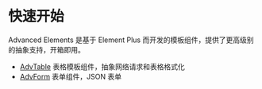 # 快速开始

Advanced Elements 是基于 Element Plus 而开发的模板组件，提供了更高级别的抽象支持，开箱即用。

- [AdvTable](../components/table) 表格模板组件，抽象网络请求和表格格式化
- [AdvForm](../components/form) 表单组件，JSON 表单